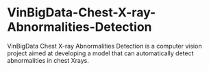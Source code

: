 # VinBigData-Chest-X-ray-Abnormalities-Detection
VinBigData Chest X-ray Abnormalities Detection is a computer vision project aimed at developing a model that can automatically detect abnormalities in chest Xrays.

